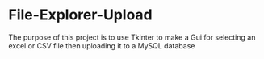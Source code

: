 # File-Explorer-Upload
The purpose of this project is to use Tkinter to make a Gui for selecting an excel or CSV file then uploading it to a MySQL database

